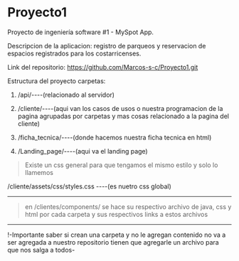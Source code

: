 # Proyecto1

Proyecto de ingeniería software #1 - MySpot App.

Descripcion de la aplicacion: registro de parqueos y reservacion de espacios registrados para los costarricenses.

Link del repositorio: https://github.com/Marcos-s-c/Proyecto1.git

Estructura del proyecto carpetas:

1. /api/----(relacionado al servidor)

1. /cliente/----(aqui van los casos de usos o nuestra programacion de la pagina agrupadas por carpetas y mas cosas relacionado a la pagina del cliente)

1. /ficha_tecnica/----(donde hacemos nuestra ficha tecnica en html)

1. /Landing_page/----(aqui va el landing page)

> Existe un css general para que tengamos el mismo estilo y solo lo llamemos

 /cliente/assets/css/styles.css ----(es nuetro css global)

-------------------------------------------------------------------------------------------------------------------------------------
> en /clientes/components/ se hace su respectivo archivo de java, css y html por cada carpeta y sus respectivos links a estos archivos
-------------------------------------------------------------------------------------------------------------------------------------


!-Importante saber si crean una carpeta y no le agregan contenido no va a ser agregada a nuestro repositorio tienen que agregarle un archivo para que nos salga a todos-
